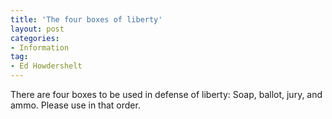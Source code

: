 ```yaml
---
title: 'The four boxes of liberty'
layout: post
categories:
- Information
tag:
- Ed Howdershelt
---
```


There are four boxes to be used in defense of liberty: Soap, ballot, jury, and ammo. Please use in that order.
